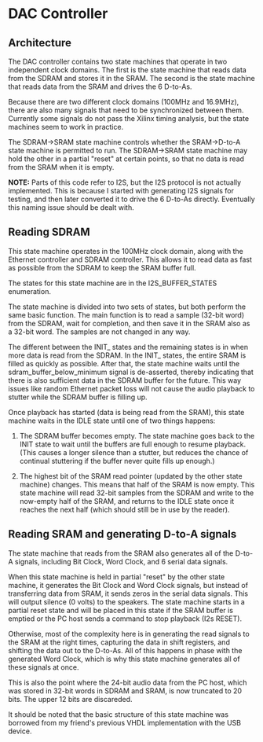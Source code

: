 # DAC Controller

## Architecture

The DAC controller contains two state machines that operate in two
independent clock domains.  The first is the state machine that reads
data from the SDRAM and stores it in the SRAM.  The second is the
state machine that reads data from the SRAM and drives the 6 D-to-As.

Because there are two different clock domains (100MHz and 16.9MHz),
there are also many signals that need to be synchronized between them.
Currently some signals do not pass the Xilinx timing analysis, but
the state machines seem to work in practice.

The SDRAM->SRAM state machine controls whether the SRAM->D-to-A
state machine is permitted to run.  The SDRAM->SRAM state machine
may hold the other in a partial "reset" at certain points, so that
no data is read from the SRAM when it is empty.

**NOTE:** Parts of this code refer to I2S, but the I2S protocol is
not actually implemented.  This is because I started with generating
I2S signals for testing, and then later converted it to drive the 6
D-to-As directly.  Eventually this naming issue should be dealt with.


## Reading SDRAM

This state machine operates in the 100MHz clock domain, along with
the Ethernet controller and SDRAM controller.  This allows it to
read data as fast as possible from the SDRAM to keep the SRAM buffer
full.

The states for this state machine are in the I2S_BUFFER_STATES
enumeration.

The state machine is divided into two sets of states, but both
perform the same basic function.  The main function is to read a
sample (32-bit word) from the SDRAM, wait for completion, and then
save it in the SRAM also as a 32-bit word.  The samples are not
changed in any way.

The different between the INIT_ states and the remaining states
is in when more data is read from the SDRAM.  In the INIT_
states, the entire SRAM is filled as quickly as possible.  After
that, the state machine waits until the sdram_buffer_below_minimum
signal is de-asserted, thereby indicating that there is also 
sufficient data in the SDRAM buffer for the future.  This way
issues like random Ethernet packet loss will not cause the audio
playback to stutter while the SDRAM buffer is filling up.

Once playback has started (data is being read from the SRAM),
this state machine waits in the IDLE state until one of two things
happens:

1. The SDRAM buffer becomes empty.  The state machine goes back to
the INIT state to wait until the buffers are full enough to resume
playback.  (This causes a longer silence than a stutter, but reduces
the chance of continual stuttering if the buffer never quite fills
up enough.)

2. The highest bit of the SRAM read pointer (updated by the other
state machine) changes.  This means that half of the SRAM is now
empty.  This state machine will read 32-bit samples from the SDRAM
and write to the now-empty half of the SRAM, and returns to the IDLE
state once it reaches the next half (which should still be in use
by the reader).


## Reading SRAM and generating D-to-A signals

The state machine that reads from the SRAM also generates all of
the D-to-A signals, including Bit Clock, Word Clock, and 6 serial
data signals.

When this state machine is held in partial "reset" by the other
state machine, it generates the Bit Clock and Word Clock signals,
but instead of transferring data from SRAM, it sends zeros in the
serial data signals.  This will output silence (0 volts) to the
speakers.  The state machine starts in a partial reset state and
will be placed in this state if the SRAM buffer is emptied or
the PC host sends a command to stop playback (I2s RESET).

Otherwise, most of the complexity here is in generating the read
signals to the SRAM at the right times, capturing the data in
shift registers, and shifting the data out to the D-to-As.  All
of this happens in phase with the generated Word Clock, which is
why this state machine generates all of these signals at once.

This is also the point where the 24-bit audio data from the PC
host, which was stored in 32-bit words in SDRAM and SRAM, is now
truncated to 20 bits.  The upper 12 bits are discareded.

It should be noted that the basic structure of this state machine
was borrowed from my friend's previous VHDL implementation with
the USB device.
